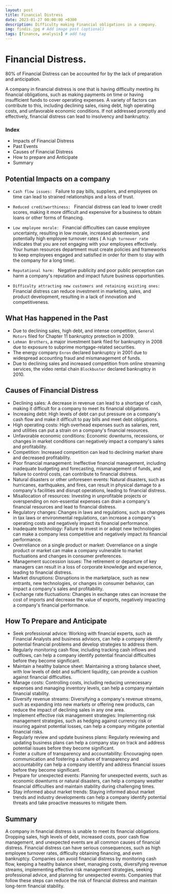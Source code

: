 ```yaml
---
layout: post
title: Financial Distress
date: 2023-01-27 00:00:00 +0300
description: Difficulty making Financial obligations in a company.
img: findis.jpg # Add image post (optional)
tags: [finance, analysis] # add tag
---
```


# Financial Distress.

80% of Financial Distress can be accounted for by the lack of preparation and anticipation.


A company in financial distress is one that is having difficulty meeting its financial obligations, such as making payments on time or having insufficient funds to cover operating expenses. A variety of factors can contribute to this, including declining sales, rising debt, high operating costs, and unfavorable economic conditions. If not addressed promptly and effectively, financial distress can lead to insolvency and bankruptcy.

### Index

-	Impacts of Financial Distress
-	Past Events
-	Causes of Financial Distress
-	How to prepare and Anticipate
-	Summary


## Potential Impacts on a company

-	```Cash flow issues: ``` Failure to pay bills, suppliers, and employees on time can lead to strained relationships and a loss of trust.

-	```Reduced creditworthiness: ``` Financial distress can lead to lower credit scores, making it more difficult and expensive for a business to obtain loans or other forms of financing.

-	```Low employee morale: ``` Financial difficulties can cause employee uncertainty, resulting in low morale, increased absenteeism, and potentially high employee turnover rates ( A ```high turnover rate``` indicates that you are not engaging with your employees effectively. Your human resources department must create policies and frameworks to keep employees engaged and satisfied in order for them to stay with the company for a long time).

-	```Reputational harm: ``` Negative publicity and poor public perception can harm a company's reputation and impact future business opportunities.

-	```Difficulty attracting new customers and retaining existing ones: ``` Financial distress can reduce investment in marketing, sales, and product development, resulting in a lack of innovation and competitiveness.

## What Has happened in the Past

-	Due to declining sales, high debt, and intense competition, ```General Motors``` filed for Chapter 11 bankruptcy protection in 2009.
-	```Lehman Brothers```, a major investment bank filed for bankruptcy in 2008 due to exposure to subprime mortgage-related securities.
-	The energy company ```Enron``` declared bankruptcy in 2001 due to widespread accounting fraud and mismanagement of funds.
-	Due to declining sales and increased competition from online streaming services, the video rental chain ```Blockbuster``` declared bankruptcy in 2010.

## Causes of Financial Distress

-	Declining sales: A decrease in revenue can lead to a shortage of cash, making it difficult for a company to meet its financial obligations.
-	Increasing debt: High levels of debt can put pressure on a company's cash flow and make it difficult to pay bills and meet debt obligations.
-	High operating costs: High overhead expenses such as salaries, rent, and utilities can put a strain on a company's financial resources.
-	Unfavorable economic conditions: Economic downturns, recessions, or changes in market conditions can negatively impact a company's sales and profitability.
-	Competition: Increased competition can lead to declining market share and decreased profitability.
-	Poor financial management: Ineffective financial management, including inadequate budgeting and forecasting, mismanagement of funds, and failure to control costs, can contribute to financial distress.
-	Natural disasters or other unforeseen events: Natural disasters, such as hurricanes, earthquakes, and fires, can result in physical damage to a company's facilities and disrupt operations, leading to financial distress.
-	Misallocation of resources: Investing in unprofitable projects or overspending on non-essential expenses can drain a company's financial resources and lead to financial distress.
-	Regulatory changes: Changes in laws and regulations, such as changes in tax laws or environmental regulations, can increase a company's operating costs and negatively impact its financial performance.
-	Inadequate technology: Failure to invest in or adopt new technologies can make a company less competitive and negatively impact its financial performance.
-	Overreliance on a single product or market: Overreliance on a single product or market can make a company vulnerable to market fluctuations and changes in consumer preferences.
-	Management succession issues: The retirement or departure of key managers can result in a loss of corporate knowledge and experience, leading to financial distress.
-	Market disruptions: Disruptions in the marketplace, such as new entrants, new technologies, or changes in consumer behavior, can impact a company's sales and profitability.
-	Exchange rate fluctuations: Changes in exchange rates can increase the cost of imports and decrease the value of exports, negatively impacting a company's financial performance.

## How To Prepare and Anticipate

-	Seek professional advice: Working with financial experts, such as Financial Analysts and business advisors, can help a company identify potential financial problems and develop strategies to address them.
-	Regularly monitoring cash flow, including tracking cash inflows and outflows, can help a company identify potential financial difficulties before they become significant.
-	Maintain a healthy balance sheet: Maintaining a strong balance sheet, with low levels of debt and sufficient liquidity, can provide a cushion against financial difficulties.
-	Manage costs: Controlling costs, including reducing unnecessary expenses and managing inventory levels, can help a company maintain financial stability.
-	Diversify revenue streams: Diversifying a company's revenue streams, such as expanding into new markets or offering new products, can reduce the impact of declining sales in any one area.
-	Implement effective risk management strategies: Implementing risk management strategies, such as hedging against currency risk or insuring against potential losses, can help a company mitigate potential financial risks.
-	Regularly review and update business plans: Regularly reviewing and updating business plans can help a company stay on track and address potential issues before they become significant.
-	Foster a culture of transparency and accountability: Encouraging open communication and fostering a culture of transparency and accountability can help a company identify and address financial issues before they become significant.
-	Prepare for unexpected events: Planning for unexpected events, such as economic downturns or natural disasters, can help a company weather financial difficulties and maintain stability during challenging times.
-	Stay informed about market trends: Staying informed about market trends and industry developments can help a company identify potential threats and take proactive measures to mitigate them.

## Summary

A company in financial distress is unable to meet its financial obligations.  Dropping sales, high levels of debt, increased costs, poor cash flow management, and unexpected events are all common causes of financial distress. Financial distress can have serious consequences, such as high employee turnover rates, difficulty obtaining financing, and even bankruptcy. Companies can avoid financial distress by monitoring cash flow, keeping a healthy balance sheet, managing costs, diversifying revenue streams, implementing effective risk management strategies, seeking professional advice, and planning for unexpected events. Companies that follow these steps can reduce the risk of financial distress and maintain long-term financial stability.
